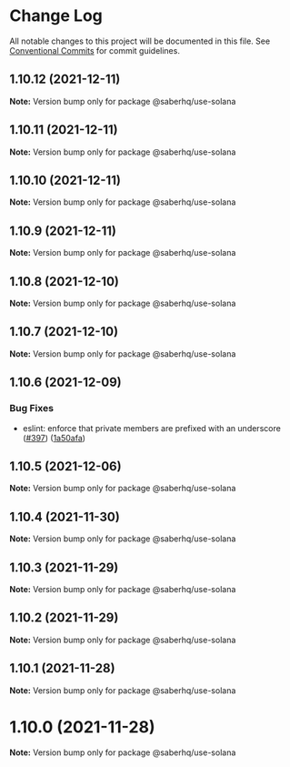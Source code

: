 # Change Log

All notable changes to this project will be documented in this file.
See [Conventional Commits](https://conventionalcommits.org) for commit guidelines.

## 1.10.12 (2021-12-11)

**Note:** Version bump only for package @saberhq/use-solana





## 1.10.11 (2021-12-11)

**Note:** Version bump only for package @saberhq/use-solana





## 1.10.10 (2021-12-11)

**Note:** Version bump only for package @saberhq/use-solana





## 1.10.9 (2021-12-11)

**Note:** Version bump only for package @saberhq/use-solana





## 1.10.8 (2021-12-10)

**Note:** Version bump only for package @saberhq/use-solana





## 1.10.7 (2021-12-10)

**Note:** Version bump only for package @saberhq/use-solana





## 1.10.6 (2021-12-09)


### Bug Fixes

* eslint: enforce that private members are prefixed with an underscore ([#397](https://github.com/saber-hq/saber-common/issues/397)) ([1a50afa](https://github.com/saber-hq/saber-common/commit/1a50afaf13cb4389ba009fd4bdf206a4db2cad93))





## 1.10.5 (2021-12-06)

**Note:** Version bump only for package @saberhq/use-solana





## 1.10.4 (2021-11-30)

**Note:** Version bump only for package @saberhq/use-solana





## 1.10.3 (2021-11-29)

**Note:** Version bump only for package @saberhq/use-solana





## 1.10.2 (2021-11-29)

**Note:** Version bump only for package @saberhq/use-solana





## 1.10.1 (2021-11-28)

**Note:** Version bump only for package @saberhq/use-solana





# 1.10.0 (2021-11-28)

**Note:** Version bump only for package @saberhq/use-solana
